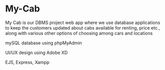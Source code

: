 # My-Cab
My Cab is our DBMS project web app where we use database applications to keep the customers updated about cabs available for renting, price etc., along with various other options of choosing among cars and locations
 
 
mySQL database using phpMyAdmin

UI/UX design using Adobe XD

EJS, Express, Xampp

